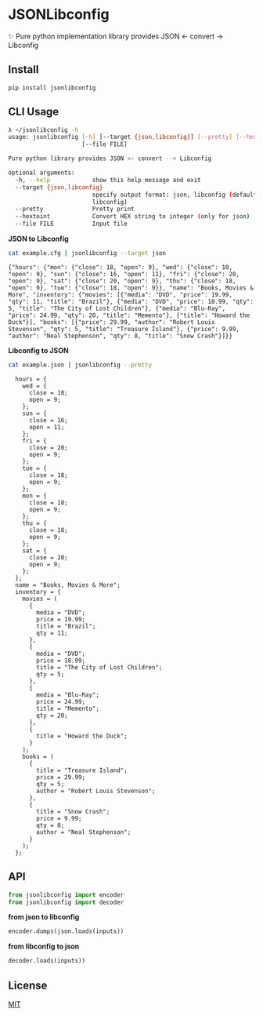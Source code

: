 # JSONLibconfig
:sparkles: Pure python implementation library provides JSON <- convert -> Libconfig

## Install
```
pip install jsonlibconfig
```

## CLI Usage
```sh
λ ~/jsonlibconfig -h
usage: jsonlibconfig [-h] [--target {json,libconfig}] [--pretty] [--hextoint]
                     [--file FILE]

Pure python library provides JSON <- convert --> Libconfig

optional arguments:
  -h, --help            show this help message and exit
  --target {json,libconfig}
                        specify output format: json, libconfig (default:
                        libconfig)
  --pretty              Pretty print
  --hextoint            Convert HEX string to integer (only for json)
  --file FILE           Input file
```

**JSON to Libconfig**
```sh
cat example.cfg | jsonlibconfig --target json
```

    {"hours": {"mon": {"close": 18, "open": 9}, "wed": {"close": 18, "open": 9}, "sun": {"close": 16, "open": 11}, "fri": {"close": 20, "open": 9}, "sat": {"close": 20, "open": 9}, "thu": {"close": 18, "open": 9}, "tue": {"close": 18, "open": 9}}, "name": "Books, Movies & More", "inventory": {"movies": [{"media": "DVD", "price": 19.99, "qty": 11, "title": "Brazil"}, {"media": "DVD", "price": 18.99, "qty": 5, "title": "The City of Lost Children"}, {"media": "Blu-Ray", "price": 24.99, "qty": 20, "title": "Memento"}, {"title": "Howard the Duck"}], "books": [{"price": 29.99, "author": "Robert Louis Stevenson", "qty": 5, "title": "Treasure Island"}, {"price": 9.99, "author": "Neal Stephenson", "qty": 8, "title": "Snow Crash"}]}}

**Libconfig to JSON**
```sh
cat example.json | jsonlibconfig --pretty
```

      hours = {
        wed = {
          close = 18; 
          open = 9; 
        }; 
        sun = {
          close = 16; 
          open = 11; 
        }; 
        fri = {
          close = 20; 
          open = 9; 
        }; 
        tue = {
          close = 18; 
          open = 9; 
        }; 
        mon = {
          close = 18; 
          open = 9; 
        }; 
        thu = {
          close = 18; 
          open = 9; 
        }; 
        sat = {
          close = 20; 
          open = 9; 
        }; 
      }; 
      name = "Books, Movies & More"; 
      inventory = {
        movies = (
          {
            media = "DVD"; 
            price = 19.99; 
            title = "Brazil"; 
            qty = 11; 
          }, 
          {
            media = "DVD"; 
            price = 18.99; 
            title = "The City of Lost Children"; 
            qty = 5; 
          }, 
          {
            media = "Blu-Ray"; 
            price = 24.99; 
            title = "Memento"; 
            qty = 20; 
          }, 
          {
            title = "Howard the Duck"; 
          }
        ); 
        books = (
          {
            title = "Treasure Island"; 
            price = 29.99; 
            qty = 5; 
            author = "Robert Louis Stevenson"; 
          }, 
          {
            title = "Snow Crash"; 
            price = 9.99; 
            qty = 8; 
            author = "Neal Stephenson"; 
          }
        ); 
      }; 



## API
```python
from jsonlibconfig import encoder
from jsonlibconfig import decoder
```

**from json to libconfig**
```python
encoder.dumps(json.loads(inputs))
```

**from libconfig to json**
```python
decoder.loads(inputs))
```

## License
[MIT](http://yulun.mit-license.org)
